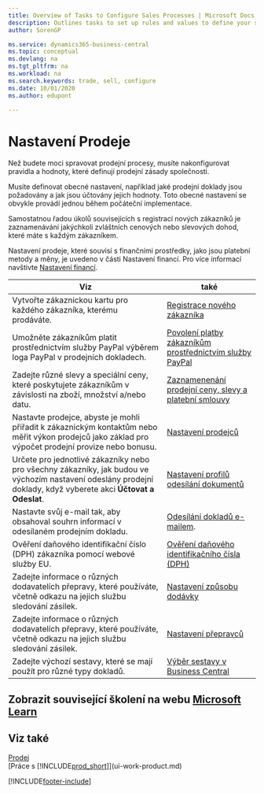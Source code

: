 ```yaml
---
title: Overview of Tasks to Configure Sales Processes | Microsoft Docs
description: Outlines tasks to set up rules and values to define your sales policies and processes.
author: SorenGP

ms.service: dynamics365-business-central
ms.topic: conceptual
ms.devlang: na
ms.tgt_pltfrm: na
ms.workload: na
ms.search.keywords: trade, sell, configure
ms.date: 10/01/2020
ms.author: edupont

---
```

# Nastavení Prodeje
Než budete moci spravovat prodejní procesy, musíte nakonfigurovat pravidla a hodnoty, které definují prodejní zásady společnosti.

Musíte definovat obecné nastavení, například jaké prodejní doklady jsou požadovány a jak jsou účtovány jejich hodnoty. Toto obecné nastavení se obvykle provádí jednou během počáteční implementace.

Samostatnou řadou úkolů souvisejících s registrací nových zákazníků je zaznamenávání jakýchkoli zvláštních cenových nebo slevových dohod, které máte s každým zákazníkem.

Nastavení prodeje, které souvisí s finančními prostředky, jako jsou platební metody a měny, je uvedeno v části Nastavení financí. Pro více informací navštivte [Nastavení financí](finance-setup-finance.md).

| Viz | také |
| --- | --- |
| Vytvořte zákaznickou kartu pro každého zákazníka, kterému prodáváte. | [Registrace nového zákazníka](sales-how-register-new-customers.md) |
| Umožněte zákazníkům platit prostřednictvím služby PayPal výběrem loga PayPal v prodejních dokladech. | [Povolení platby zákazníkům prostřednictvím služby PayPal](sales-how-enable-payment-service-extensions.md) |
| Zadejte různé slevy a speciální ceny, které poskytujete zákazníkům v závislosti na zboží, množství a/nebo datu. | [Zaznamenenání prodejní ceny, slevy a platební smlouvy](sales-how-record-sales-price-discount-payment-agreements.md) |
| Nastavte prodejce, abyste je mohli přiřadit k zákaznickým kontaktům nebo měřit výkon prodejců jako základ pro výpočet prodejní provize nebo bonusu. | [Nastavení prodejců](sales-how-setup-salespeople.md) |
| Určete pro jednotlivé zákazníky nebo pro všechny zákazníky, jak budou ve výchozím nastavení odeslány prodejní doklady, když vyberete akci **Účtovat a Odeslat**. | [Nastavení profilů odesílání dokumentů](sales-how-setup-document-send-profiles.md) |
| Nastavte svůj e-mail tak, aby obsahoval souhrn informací v odesílaném prodejním dokladu. | [Odesílání dokladů e-mailem](ui-how-send-documents-email.md). |
| Ověření daňového identifikační číslo (DPH) zákazníka pomocí webové služby EU. | [Ověření daňového identifikačního čísla (DPH)](finance-setup-vat.md) |
| Zadejte informace o různých dodavatelích přepravy, které používáte, včetně odkazu na jejich službu sledování zásilek. | [Nastavení způsobu dodávky](sales-how-set-up-shipment-methods.md) |
| Zadejte informace o různých dodavatelích přepravy, které používáte, včetně odkazu na jejich službu sledování zásilek. | [Nastavení přepravců](sales-how-to-set-up-shipping-agents.md) |
| Zadejte výchozí sestavy, které se mají použít pro různé typy dokladů. | [Výběr sestavy v Business Central](across-report-selections.md) |

## Zobrazit související školení na webu [Microsoft Learn](/learn/paths/trade-get-started-dynamics-365-business-central/)

## Viz také
[Prodej](sales-manage-sales.md)    
[Práce s [!INCLUDE[prod_short](includes/prod_short.md)]](ui-work-product.md)


[!INCLUDE[footer-include](includes/footer-banner.md)]